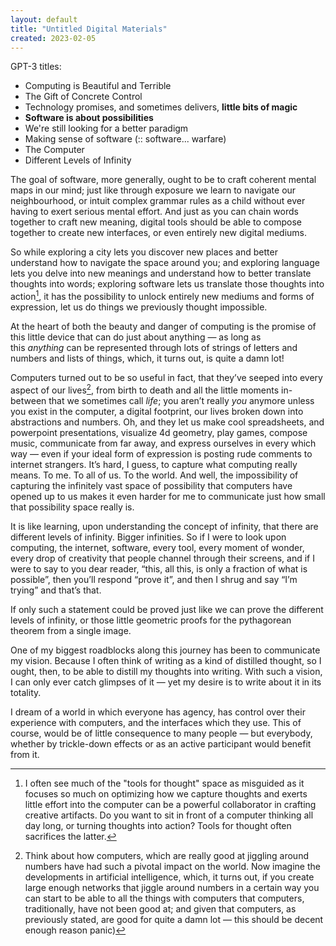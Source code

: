 ```yaml
---
layout: default
title: "Untitled Digital Materials"
created: 2023-02-05
---
```


GPT-3 titles:
- Computing is Beautiful and Terrible
- The Gift of Concrete Control
- Technology promises, and sometimes delivers, **little bits of magic**
- **Software is about possibilities**
- We're still looking for a better paradigm
- Making sense of software (:: software... warfare)
- The Computer
- Different Levels of Infinity

The goal of software, more generally, ought to be to craft coherent mental maps in our mind; just like through exposure we learn to navigate our neighbourhood, or intuit complex grammar rules as a child without ever having to exert serious mental effort. And just as you can chain words together to craft new meaning, digital tools should be able to compose together to create new interfaces, or even entirely new digital mediums.

So while exploring a city lets you discover new places and better understand how to navigate the space around you; and exploring language lets you delve into new meanings and understand how to better translate thoughts into words; exploring software lets us translate those thoughts into action[^tft], it has the possibility to unlock entirely new mediums and forms of expression, let us do things we previously thought impossible.

At the heart of both the beauty and danger of computing is the promise of this little device that can do just about anything — as long as this _anything_ can be represented through lots of strings of letters and numbers and lists of things, which, it turns out, is quite a damn lot!

Computers turned out to be so useful in fact, that they’ve seeped into every aspect of our lives[^ai], from birth to death and all the little moments in-between that we sometimes call _life_; you aren’t really _you_ anymore unless you exist in the computer, a digital footprint, our lives broken down into abstractions and numbers. Oh, and they let us make cool spreadsheets, and powerpoint presentations, visualize 4d geometry, play games, compose music, communicate from far away, and express ourselves in every which way — even if your ideal form of expression is posting rude comments to internet strangers. It’s hard, I guess, to capture what computing really means. To me. To all of us. To the world. And well, the impossibility of capturing the infinitely vast space of possibility that computers have opened up to us makes it even harder for me to communicate just how small that possibility space really is.

It is like learning, upon understanding the concept of infinity, that there are different levels of infinity. Bigger infinities. So if I were to look upon computing, the internet, software, every tool, every moment of wonder, every drop of creativity that people channel through their screens, and if I were to say to you dear reader, “this, all this, is only a fraction of what is possible”, then you’ll respond “prove it”, and then I shrug and say “I’m trying” and that’s that.

If only such a statement could be proved just like we can prove the different levels of infinity, or those little geometric proofs for the pythagorean theorem from a single image.


One of my biggest roadblocks along this journey has been to communicate my vision. Because I often think of writing as a kind of distilled thought, so I ought, then, to be able to distill my thoughts into writing. With such a vision, I can only ever catch glimpses of it — yet my desire is to write about it in its totality.

I dream of a world in which everyone has agency, has control over their experience with computers, and the interfaces which they use. This of course, would be of little consequence to many people — but everybody, whether by trickle-down effects or as an active participant would benefit from it.



[^tft]: I often see much of the "tools for thought" space as misguided as it focuses so much on optimizing how we capture thoughts and exerts little effort into the computer can be a powerful collaborator in crafting creative artifacts. Do you want to sit in front of a computer thinking all day long, or turning thoughts into action? Tools for thought often sacrifices the latter.

[^ai]: Think about how computers, which are really good at jiggling around numbers have had such a pivotal impact on the world. Now imagine the developments in artificial intelligence, which, it turns out, if you create large enough networks that jiggle around numbers in a certain way you can start to be able to all the things with computers that computers, traditionally, have not been good at; and given that computers, as previously stated, are good for quite a damn lot — this should be decent enough reason panic)